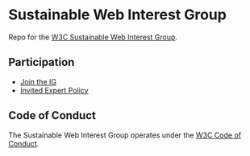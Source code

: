 # Sustainable Web Interest Group
Repo for the [W3C Sustainable Web Interest Group](https://www.w3.org/groups/ig/sustainableweb/).

## Participation

* [Join the IG](https://www.w3.org/groups/ig/sustainableweb/join/)
* [Invited Expert Policy](ie-policy.md)

## Code of Conduct

The Sustainable Web Interest Group operates under the [W3C Code of Conduct](https://www.w3.org/policies/code-of-conduct/).
